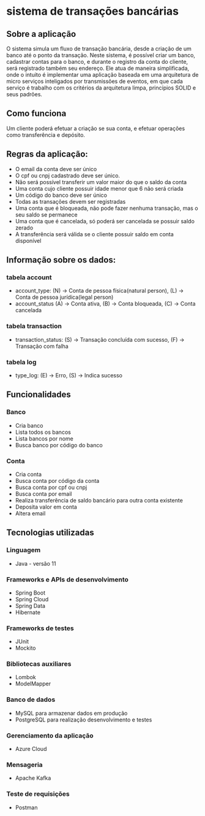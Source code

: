 # sistema de transações bancárias

## Sobre a aplicação

O sistema simula um fluxo de transação bancária, desde a criação de um banco até o ponto da transação. Neste sistema, 
é possível criar um banco, cadastrar contas para o banco, e durante o registro da conta do cliente, será registrado também
seu endereço.
 Ele atua de maneira simplificada, onde o intuito é implementar uma aplicação baseada em uma arquitetura de micro 
serviços inteligados por transmissões de eventos, em que cada serviço é trabalho com os critérios da arquitetura limpa, 
princípios SOLID e seus padrões.


## Como funciona

Um cliente poderá efetuar a criação se sua conta, e efetuar operações como transferência e depósito.

## Regras da aplicação:

- O email da conta deve ser único
- O cpf ou cnpj cadastrado deve ser único.
- Não será possível transferir um valor maior do que o saldo da conta
- Uma conta cujo cliente possuir idade menor que 6 não será criada
- Um código do banco deve ser único
- Todas as transações devem ser registradas
- Uma conta que é bloqueada, não pode fazer nenhuma transação, mas o seu saldo se permanece
- Uma conta que é cancelada, só poderá ser cancelada se possuir saldo zerado
- A transferência será válida se o cliente possuir saldo em conta disponível


## Informação sobre os dados:
### tabela account

- account_type: (N) -> Conta de pessoa física(natural person), (L) -> Conta de pessoa jurídica(legal person)
- account_status (A) -> Conta ativa, (B) -> Conta bloqueada, (C) -> Conta cancelada

### tabela transaction

- transaction_status: (S) -> Transação concluída com sucesso, (F) -> Transação com falha

### tabela log

- type_log: (E) -> Erro, (S) -> Indica sucesso

## Funcionalidades
### Banco
- Cria banco
- Lista todos os bancos
- Lista bancos por nome
- Busca banco por código do banco


### Conta
- Cria conta
- Busca conta por código da conta
- Busca conta por cpf ou cnpj
- Busca conta por email
- Realiza transferência de saldo bancário para outra conta existente
- Deposita valor em conta
- Altera email

## Tecnologias utilizadas

### Linguagem
- Java - versão 11

### Frameworks e APIs de desenvolvimento
- Spring Boot
- Spring Cloud
- Spring Data
- Hibernate

### Frameworks de testes
- JUnit
- Mockito

### Bibliotecas auxiliares
- Lombok
- ModelMapper

### Banco de dados
- MySQL para armazenar dados em produção
- PostgreSQL para realização desenvolvimento e testes

### Gerenciamento da aplicação
- Azure Cloud

### Mensageria
- Apache Kafka

### Teste de requisições
- Postman

